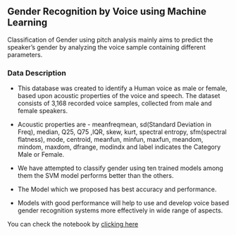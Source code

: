 ## Gender Recognition by Voice using Machine Learning
Classification of Gender using pitch analysis mainly aims to predict the speaker’s gender by analyzing the voice sample  containing different parameters.


### Data Description
 - This database was created to identify a Human voice as male or female, based upon acoustic properties of the voice and speech. The dataset consists of 3,168 recorded voice samples, collected from male and female speakers.

- Acoustic properties are - meanfreqmean, sd(Standard Deviation in Freq), median, Q25, Q75 ,IQR, skew, kurt, spectral entropy, sfm(spectral flatness), mode, centroid, meanfun, minfun, maxfun, meandom, mindom, maxdom, dfrange, modindx and label indicates the Category Male or Female.
 
 - We  have attempted to classify gender using ten trained models among them the SVM model performs better than the others.

- The Model which we proposed has best accuracy and performance.

- Models with good performance will help to use and develop voice based gender recognition systems more effectively in wide range of aspects.

You can check the notebook by [clicking here](https://github.com/darsh2303/Gender-Recognition-by-Voice-using-Machine-Learning-Darsh/blob/main/GenderRecognition_ML_Term3.ipynb)
